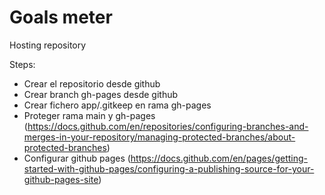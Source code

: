 # Goals meter

Hosting repository

Steps:

- Crear el repositorio desde github
- Crear branch gh-pages desde github
- Crear fichero app/.gitkeep en rama gh-pages
- Proteger rama main y gh-pages (https://docs.github.com/en/repositories/configuring-branches-and-merges-in-your-repository/managing-protected-branches/about-protected-branches)
- Configurar github pages (https://docs.github.com/en/pages/getting-started-with-github-pages/configuring-a-publishing-source-for-your-github-pages-site)
